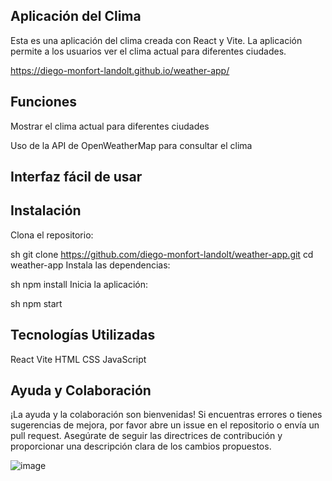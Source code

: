 ## Aplicación del Clima

Esta es una aplicación del clima creada con React y Vite. La aplicación permite a los usuarios ver el clima actual para diferentes ciudades.

https://diego-monfort-landolt.github.io/weather-app/

## Funciones
Mostrar el clima actual para diferentes ciudades

Uso de la API de OpenWeatherMap para consultar el clima

## Interfaz fácil de usar

## Instalación
Clona el repositorio:

sh
git clone https://github.com/diego-monfort-landolt/weather-app.git
cd weather-app
Instala las dependencias:

sh
npm install
Inicia la aplicación:

sh
npm start

## Tecnologías Utilizadas

React
Vite
HTML
CSS
JavaScript

## Ayuda y Colaboración
¡La ayuda y la colaboración son bienvenidas! Si encuentras errores o tienes sugerencias de mejora, por favor abre un issue en el repositorio o envía un pull request. Asegúrate de seguir las directrices de contribución y proporcionar una descripción clara de los cambios propuestos.


![image](https://github.com/user-attachments/assets/b9d84eef-8893-4426-b991-9b98b6d6ee75)
